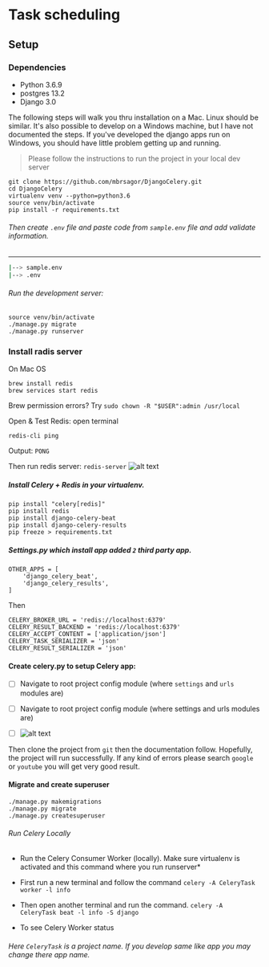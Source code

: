 # Task scheduling

## Setup

### Dependencies

- Python 3.6.9
- postgres 13.2
- Django 3.0

The following steps will walk you thru installation on a Mac. Linux should be similar.
It's also possible to develop on a Windows machine, but I have not documented the steps.
If you've developed the django apps run on Windows, you should have little problem getting
up and running.

> Please follow the instructions to run the project in your local dev server

```base
git clone https://github.com/mbrsagor/DjangoCelery.git
cd DjangoCelery
virtualenv venv --python=python3.6
source venv/bin/activate
pip install -r requirements.txt
```

###### Then create ``.env`` file and paste code from `sample.env` file and add validate information.

-------------------------------------------
```bash
|--> sample.env
|--> .env
```

###### Run the development server:
```
source venv/bin/activate
./manage.py migrate
./manage.py runserver
```


### Install radis server

On Mac OS

```
brew install redis
brew services start redis
```

Brew permission errors? Try `sudo chown -R "$USER":admin /usr/local`

Open & Test Redis: open terminal

```
redis-cli ping
```

Output:
`PONG`

Then run redis server: `redis-server`
![alt text](https://res.cloudinary.com/mbrsagor/image/upload/v1589358011/Screenshot_2020-05-13_at_2.16.29_PM_v9uglj.png)

##### Install Celery + Redis in your virtualenv.

```
pip install "celery[redis]"
pip install redis
pip install django-celery-beat
pip install django-celery-results
pip freeze > requirements.txt
```

##### Settings.py which install app added `2` third party app.

```
OTHER_APPS = [
    'django_celery_beat',
    'django_celery_results',
]
```

Then

```
CELERY_BROKER_URL = 'redis://localhost:6379'
CELERY_RESULT_BACKEND = 'redis://localhost:6379'
CELERY_ACCEPT_CONTENT = ['application/json']
CELERY_TASK_SERIALIZER = 'json'
CELERY_RESULT_SERIALIZER = 'json'
```

#### Create celery.py to setup Celery app:

- [ ] Navigate to root project config module (where `settings` and `urls` modules are)
- [ ] Navigate to root project config module (where settings and urls modules are)

- [ ] ![alt text](https://res.cloudinary.com/mbrsagor/image/upload/v1589358693/celery_frfxio.png)

Then clone the project from `git` then the documentation follow. Hopefully, the project will run successfully. If any
kind of errors please search `google` or `youtube` you will get very good result.

#### Migrate and create superuser

```
./manage.py makemigrations
./manage.py migrate
./manage.py createsuperuser
```

###### Run Celery Locally

- Run the Celery Consumer Worker (locally). Make sure virtualenv is activated and this command where you run runserver\*

* First run a new terminal and follow the command
  `celery -A CeleryTask worker -l info`

* Then open another terminal and run the command.
  `celery -A CeleryTask beat -l info -S django`

- To see Celery Worker status

###### Here `CeleryTask` is a project name. If you develop same like app you may change there app name.
